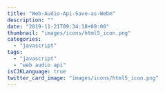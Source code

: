 ```yaml
---
title: "Web-Audio-Api-Save-as-Webm"
description: ""
date: "2019-11-21T09:34:18+09:00"
thumbnail: "images/icons/html5_icon.png"
categories:
  - "javascript"
tags:
  - "javascript"
  - "web audio api"
isCJKLanguage: true
twitter_card_image: "images/icons/html5_icon.png"
---
```


